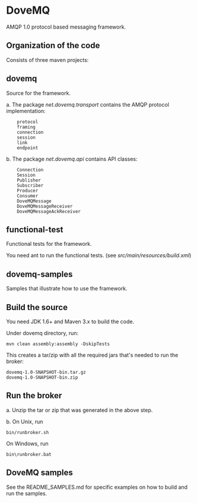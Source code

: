 DoveMQ
======

AMQP 1.0 protocol based messaging framework.

Organization of the code
------------------------

Consists of three maven projects:

**dovemq**
----------

Source for the framework.

  a. The package *net.dovemq.transport* contains the AMQP protocol implementation:

        protocol
        framing
        connection
        session
        link
        endpoint

  b. The package *net.dovemq.api* contains API classes:

        Connection
        Session
        Publisher
        Subscriber
        Producer
        Consumer
        DoveMQMessage
        DoveMQMessageReceiver
        DoveMQMessageAckReceiver

**functional-test**
-------------------

Functional tests for the framework.

  You need ant to run the functional tests.
  (see *src/main/resources/build.xml*)

**dovemq-samples**
------------------

Samples that illustrate how to use the framework.

Build the source
----------------

You need JDK 1.6+ and Maven 3.x to build the code.

Under dovemq directory, run:

    mvn clean assembly:assembly -DskipTests

This creates a tar/zip with all the required jars that's needed to run the broker:

    dovemq-1.0-SNAPSHOT-bin.tar.gz
    dovemq-1.0-SNAPSHOT-bin.zip

Run the broker
--------------

a. Unzip the tar or zip that was generated in the above step.

b. On Unix, run

    bin/runbroker.sh

  On Windows, run
  
    bin\runbroker.bat

DoveMQ samples
--------------

See the README_SAMPLES.md for specific examples on how to build and run the samples.
